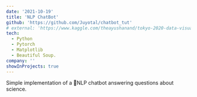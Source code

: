 ```yaml
---
date: '2021-10-19'
title: 'NLP ChatBot'
github: 'https://github.com/Juyotal/chatbot_tut'
# external: 'https://www.kaggle.com/theayushanand/tokyo-2020-data-visualization/notebook'
tech:
  - Python
  - Pytorch
  - Matplotlib
  - Beautiful Soup.
company: ''
showInProjects: true
---
```


Simple implementation of a 💬NLP chatbot answering questions about science.